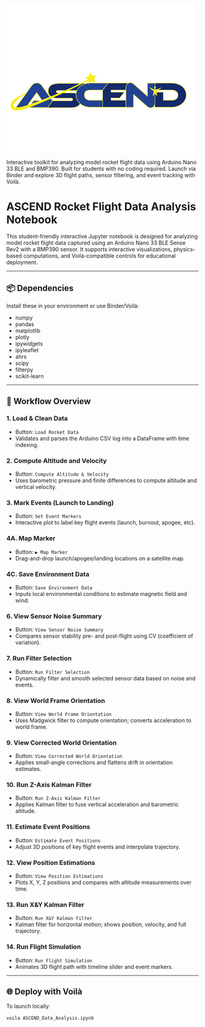<p align="left">
  <img src="ascend-logo.png" alt="ASCEND" width="500"/>
</p>
Interactive toolkit for analyzing model rocket flight data using Arduino Nano 33 BLE and BMP390. Built for students with no coding required. Launch via Binder and explore 3D flight paths, sensor filtering, and event tracking with Voilà.

# ASCEND Rocket Flight Data Analysis Notebook

This student-friendly interactive Jupyter notebook is designed for analyzing model rocket flight data captured using an Arduino Nano 33 BLE Sense Rev2 with a BMP390 sensor. It supports interactive visualizations, physics-based computations, and Voilà-compatible controls for educational deployment.

---

## 📦 Dependencies

Install these in your environment or use Binder/Voilà:
- numpy
- pandas
- matplotlib
- plotly
- ipywidgets
- ipyleaflet
- ahrs
- scipy
- filterpy
- scikit-learn

---

## 🚀 Workflow Overview

### **1. Load & Clean Data**
- Button: `Load Rocket Data`
- Validates and parses the Arduino CSV log into a DataFrame with time indexing.

### **2. Compute Altitude and Velocity**
- Button: `Compute Altitude & Velocity`
- Uses barometric pressure and finite differences to compute altitude and vertical velocity.

### **3. Mark Events (Launch to Landing)**
- Button: `Set Event Markers`
- Interactive plot to label key flight events (launch, burnout, apogee, etc).

### **4A. Map Marker**
- Button: `▶ Map Marker`
- Drag-and-drop launch/apogee/landing locations on a satellite map.

### **4C. Save Environment Data**
- Button: `Save Environment Data`
- Inputs local environmental conditions to estimate magnetic field and wind.

### **6. View Sensor Noise Summary**
- Button: `View Sensor Noise Summary`
- Compares sensor stability pre- and post-flight using CV (coefficient of variation).

### **7. Run Filter Selection**
- Button: `Run Filter Selection`
- Dynamically filter and smooth selected sensor data based on noise and events.

### **8. View World Frame Orientation**
- Button: `View World Frame Orientation`
- Uses Madgwick filter to compute orientation; converts acceleration to world frame.

### **9. View Corrected World Orientation**
- Button: `View Corrected World Orientation`
- Applies small-angle corrections and flattens drift in orientation estimates.

### **10. Run Z-Axis Kalman Filter**
- Button: `Run Z-Axis Kalman Filter`
- Applies Kalman filter to fuse vertical acceleration and barometric altitude.

### **11. Estimate Event Positions**
- Button: `Estimate Event Positions`
- Adjust 3D positions of key flight events and interpolate trajectory.

### **12. View Position Estimations**
- Button: `View Position Estimations`
- Plots X, Y, Z positions and compares with altitude measurements over time.

### **13. Run X&Y Kalman Filter**
- Button: `Run X&Y Kalman Filter`
- Kalman filter for horizontal motion; shows position, velocity, and full trajectory.

### **14. Run Flight Simulation**
- Button: `Run Flight Simulation`
- Animates 3D flight path with timeline slider and event markers.

---

## 🌐 Deploy with Voilà

To launch locally:
```bash
voila ASCEND_Data_Analysis.ipynb
